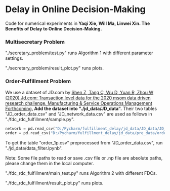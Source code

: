 # Delay in Online Decision-Making

Code for numerical experiments in **Yaqi Xie, Will Ma, Linwei Xin. The Benefits of Delay to Online Decision-Making.**

### Multisecretary Problem

"./secretary_problem/test.py" runs Algorithm 1 with different parameter settings.

"./secretary_problem/result_plot.py" runs plots.

### Order-Fulfillment Problem

We use a dataset of JD.com by [Shen Z, Tang C, Wu D, Yuan R, Zhou W (2020) Jd.com: Transaction level data for the 2020 msom data driven research challenge. Manufacturing & Service Operations Management Forthcoming.](https://pubsonline.informs.org/doi/abs/10.1287/msom.2020.0900) **Add the dataset into "./jd_data/JD_data".** Their two tables "JD_order_data.csv" and "JD_network_data.csv" are used as follows in "./fdc_rdc_fulfillment/sample.py".

```python
network = pd.read_csv("D:/Pycharm/fulfillment_delay/jd_data/JD_data/JD_network_data.csv")
order = pd.read_csv("D:/Pycharm/fulfillment_delay/jd_data/pre_data/order_1p.csv")
```

To get the table "order_1p.csv" preprocessed from "JD_order_data.csv", run "./jd_data/data_filter.ipynb".

Note: Some file paths to read or save .csv file or .np file are absolute paths, please change them in the local computer.

"./fdc_rdc_fulfillment/main_test.py" runs Algorithm 2 with different FDCs.

"./fdc_rdc_fulfillment/result_plot.py" runs plots.
